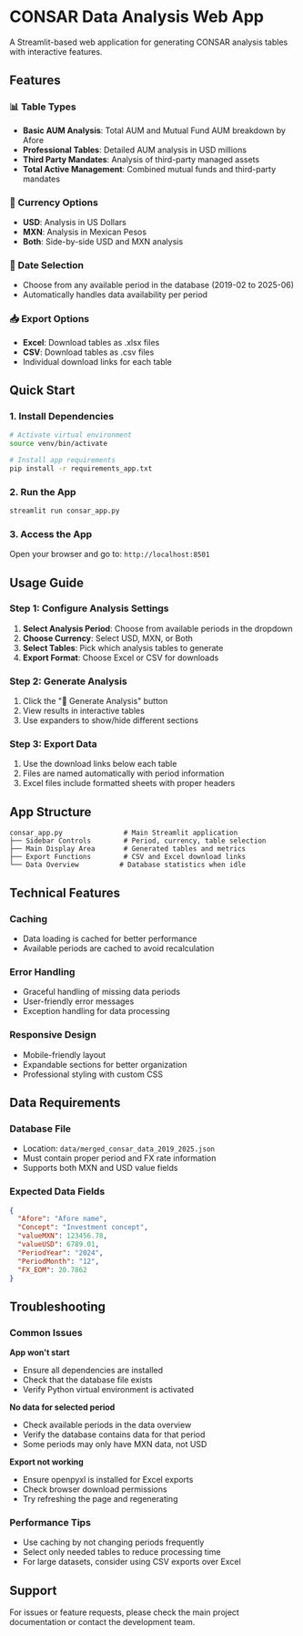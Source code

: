 # CONSAR Data Analysis Web App

A Streamlit-based web application for generating CONSAR analysis tables with interactive features.

## Features

### 📊 Table Types
- **Basic AUM Analysis**: Total AUM and Mutual Fund AUM breakdown by Afore
- **Professional Tables**: Detailed AUM analysis in USD millions
- **Third Party Mandates**: Analysis of third-party managed assets
- **Total Active Management**: Combined mutual funds and third-party mandates

### 💱 Currency Options
- **USD**: Analysis in US Dollars
- **MXN**: Analysis in Mexican Pesos
- **Both**: Side-by-side USD and MXN analysis

### 📅 Date Selection
- Choose from any available period in the database (2019-02 to 2025-06)
- Automatically handles data availability per period

### 📥 Export Options
- **Excel**: Download tables as .xlsx files
- **CSV**: Download tables as .csv files
- Individual download links for each table

## Quick Start

### 1. Install Dependencies
```bash
# Activate virtual environment
source venv/bin/activate

# Install app requirements
pip install -r requirements_app.txt
```

### 2. Run the App
```bash
streamlit run consar_app.py
```

### 3. Access the App
Open your browser and go to: `http://localhost:8501`

## Usage Guide

### Step 1: Configure Analysis Settings
1. **Select Analysis Period**: Choose from available periods in the dropdown
2. **Choose Currency**: Select USD, MXN, or Both
3. **Select Tables**: Pick which analysis tables to generate
4. **Export Format**: Choose Excel or CSV for downloads

### Step 2: Generate Analysis
1. Click the "🚀 Generate Analysis" button
2. View results in interactive tables
3. Use expanders to show/hide different sections

### Step 3: Export Data
1. Use the download links below each table
2. Files are named automatically with period information
3. Excel files include formatted sheets with proper headers

## App Structure

```
consar_app.py               # Main Streamlit application
├── Sidebar Controls        # Period, currency, table selection
├── Main Display Area       # Generated tables and metrics
├── Export Functions        # CSV and Excel download links
└── Data Overview          # Database statistics when idle
```

## Technical Features

### Caching
- Data loading is cached for better performance
- Available periods are cached to avoid recalculation

### Error Handling
- Graceful handling of missing data periods
- User-friendly error messages
- Exception handling for data processing

### Responsive Design
- Mobile-friendly layout
- Expandable sections for better organization
- Professional styling with custom CSS

## Data Requirements

### Database File
- Location: `data/merged_consar_data_2019_2025.json`
- Must contain proper period and FX rate information
- Supports both MXN and USD value fields

### Expected Data Fields
```json
{
  "Afore": "Afore name",
  "Concept": "Investment concept",
  "valueMXN": 123456.78,
  "valueUSD": 6789.01,
  "PeriodYear": "2024",
  "PeriodMonth": "12",
  "FX_EOM": 20.7862
}
```

## Troubleshooting

### Common Issues

**App won't start**
- Ensure all dependencies are installed
- Check that the database file exists
- Verify Python virtual environment is activated

**No data for selected period**
- Check available periods in the data overview
- Verify the database contains data for that period
- Some periods may only have MXN data, not USD

**Export not working**
- Ensure openpyxl is installed for Excel exports
- Check browser download permissions
- Try refreshing the page and regenerating

### Performance Tips
- Use caching by not changing periods frequently
- Select only needed tables to reduce processing time
- For large datasets, consider using CSV exports over Excel

## Support

For issues or feature requests, please check the main project documentation or contact the development team.
